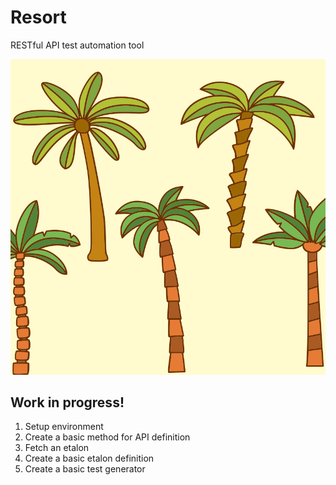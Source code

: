 # Resort
RESTful API test automation tool

![alt resort logo](https://github.com/againagainst/resort/blob/master/data/icons/resort.png?raw=true)

## Work in progress!
1. Setup environment
2. Create a basic method for API definition
3. Fetch an etalon
4. Create a basic etalon definition
5. Create a basic test generator

